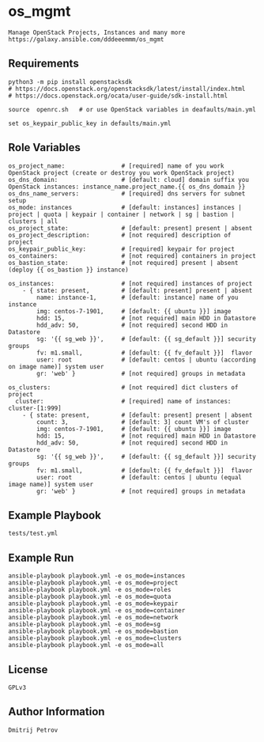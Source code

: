 os_mgmt
=========

    Manage OpenStack Projects, Instances and many more
    https://galaxy.ansible.com/dddeeemmm/os_mgmt


Requirements
------------

    python3 -m pip install openstacksdk
    # https://docs.openstack.org/openstacksdk/latest/install/index.html
    # https://docs.openstack.org/ocata/user-guide/sdk-install.html

    source 	openrc.sh   # or use OpenStack variables in deafaults/main.yml

    set os_keypair_public_key in defaults/main.yml


Role Variables
--------------

    os_project_name:                # [required] name of you work OpenStack project (create or destroy you work OpenStack project)
    os_dns_domain:                  # [default: cloud] domain suffix you OpenStack instances: instance_name.project_name.{{ os_dns_domain }}
    os_dns_name_servers:            # [required] dns servers for subnet setup
    os_mode: instances              # [default: instances] instances | project | quota | keypair | container | network | sg | bastion | clusters | all
    os_project_state:               # [default: present] present | absent
    os_project_description:         # [not required] description of project
    os_keypair_public_key:          # [required] keypair for project
    os_containers:                  # [not required] containers in project
    os_bastion_state:               # [not required] present | absent (deploy {{ os_bastion }} instance)

    os_instances:                   # [not required] instances of project
        - { state: present,         # [default: present] present | absent
            name: instance-1,       # [default: instance] name of you instance 
            img: centos-7-1901,     # [default: {{ ubuntu }}] image 
            hdd: 15,                # [not required] main HDD in Datastore
            hdd_adv: 50,            # [not required] second HDD in Datastore
            sg: '{{ sg_web }}',     # [default: {{ sg_default }}] security groups
            fv: m1.small,           # [default: {{ fv_default }}]  flavor
            user: root              # [default: centos | ubuntu (according on image name)] system user  
            gr: 'web' }             # [not required] groups in metadata

    os_clusters:                    # [not required] dict clusters of project
      cluster:                      # [required] name of instances: cluster-[1:999]
        - { state: present,         # [default: present] present | absent
            count: 3,               # [default: 3] count VM's of cluster
            img: centos-7-1901,     # [default: {{ ubuntu }}] image 
            hdd: 15,                # [not required] main HDD in Datastore
            hdd_adv: 50,            # [not required] second HDD in Datastore
            sg: '{{ sg_web }}',     # [default: {{ sg_default }}] security groups
            fv: m1.small,           # [default: {{ fv_default }}]  flavor
            user: root              # [default: centos | ubuntu (equal image name)] system user
            gr: 'web' }             # [not required] groups in metadata


Example Playbook
----------------

    tests/test.yml


Example Run
----------------

    ansible-playbook playbook.yml -e os_mode=instances
    ansible-playbook playbook.yml -e os_mode=project
    ansible-playbook playbook.yml -e os_mode=roles
    ansible-playbook playbook.yml -e os_mode=quota
    ansible-playbook playbook.yml -e os_mode=keypair
    ansible-playbook playbook.yml -e os_mode=container
    ansible-playbook playbook.yml -e os_mode=network
    ansible-playbook playbook.yml -e os_mode=sg
    ansible-playbook playbook.yml -e os_mode=bastion
    ansible-playbook playbook.yml -e os_mode=clusters
    ansible-playbook playbook.yml -e os_mode=all


License
-------

    GPLv3


Author Information
------------------

    Dmitrij Petrov
